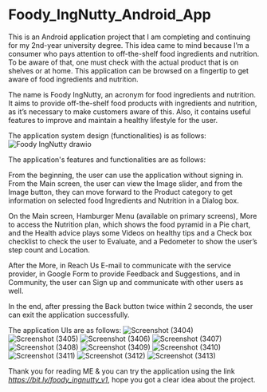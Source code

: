 # Foody_IngNutty_Android_App

This is an Android application project that I am completing and continuing for my 2nd-year university degree. This idea came to mind because I’m a consumer who pays attention to off-the-shelf food ingredients and nutrition. To be aware of that, one must check with the actual product that is on shelves or at home. This application can be browsed on a fingertip to get aware of food ingredients and nutrition.

The name is Foody IngNutty, an acronym for food ingredients and nutrition. It aims to provide off-the-shelf food products with ingredients and nutrition, as it’s necessary to make customers aware of this. Also, it contains useful features to improve and maintain a healthy lifestyle for the user.

The application system design (functionalities) is as follows:
![Foody IngNutty drawio](https://github.com/AngeloPerera015/Foody_IngNutty_Android_App/assets/90715440/a1e82324-759d-4897-9a06-4ba412c3b111)

The application's features and functionalities are as follows:

From the beginning, the user can use the application without signing in. From the Main screen, the user can view the Image slider, and from the Image button, they can move forward to the Product category to get information on selected food Ingredients and Nutrition in a Dialog box.

On the Main screen, Hamburger Menu (available on primary screens), More to access the Nutrition plan, which shows the food pyramid in a Pie chart, and the Health advice plays some Videos on healthy tips and a Check box checklist to check the user to Evaluate, and a Pedometer to show the user’s step count and Location.

After the More, in Reach Us E-mail to communicate with the service provider, in Google Form to provide Feedback and Suggestions, and in Community, the user can Sign up and communicate with other users as well.

In the end, after pressing the Back button twice within 2 seconds, the user can exit the application successfully.

The application UIs are as follows:
![Screenshot (3404)](https://github.com/AngeloPerera015/Foody_IngNutty_Android_App/assets/90715440/ae365866-b66c-4086-a566-2cec7e63fe0f)
![Screenshot (3405)](https://github.com/AngeloPerera015/Foody_IngNutty_Android_App/assets/90715440/30892e2c-4394-4154-8844-e3d3e0e14519)
![Screenshot (3406)](https://github.com/AngeloPerera015/Foody_IngNutty_Android_App/assets/90715440/24c1b92c-8507-4925-9140-7403de24d597)
![Screenshot (3407)](https://github.com/AngeloPerera015/Foody_IngNutty_Android_App/assets/90715440/c29523da-eb96-4f86-bdf3-aa9fd174c762)
![Screenshot (3408)](https://github.com/AngeloPerera015/Foody_IngNutty_Android_App/assets/90715440/56a57217-b625-44d8-9cb7-7f312bb6a44e)
![Screenshot (3409)](https://github.com/AngeloPerera015/Foody_IngNutty_Android_App/assets/90715440/ddefc6ad-2fa1-4e7c-8302-307521bfc898)
![Screenshot (3410)](https://github.com/AngeloPerera015/Foody_IngNutty_Android_App/assets/90715440/e6c86588-7724-4602-83a1-df6c28c9b872)
![Screenshot (3411)](https://github.com/AngeloPerera015/Foody_IngNutty_Android_App/assets/90715440/a89a635c-b190-43cf-91f7-dd892ebd1291)
![Screenshot (3412)](https://github.com/AngeloPerera015/Foody_IngNutty_Android_App/assets/90715440/dce457c9-cbef-405e-82db-9c4f7ba4b7c3)
![Screenshot (3413)](https://github.com/AngeloPerera015/Foody_IngNutty_Android_App/assets/90715440/d2269d7a-2f44-4ea7-9141-5b9c42803fa1)


Thank you for reading ME & you can try the application using the link _https://bit.ly/foody_ingnutty_v1_, hope you got a clear idea about the project.
